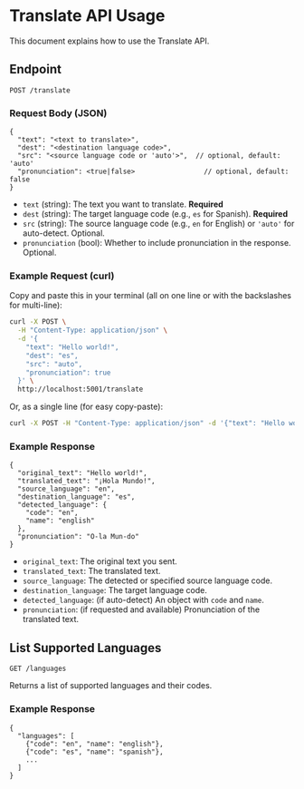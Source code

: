 # Translate API Usage

This document explains how to use the Translate API.

## Endpoint

`POST /translate`

### Request Body (JSON)
```
{
  "text": "<text to translate>",
  "dest": "<destination language code>",
  "src": "<source language code or 'auto'>",  // optional, default: 'auto'
  "pronunciation": <true|false>                 // optional, default: false
}
```

- `text` (string): The text you want to translate. **Required**
- `dest` (string): The target language code (e.g., `es` for Spanish). **Required**
- `src` (string): The source language code (e.g., `en` for English) or `'auto'` for auto-detect. Optional.
- `pronunciation` (bool): Whether to include pronunciation in the response. Optional.


### Example Request (curl)

Copy and paste this in your terminal (all on one line or with the backslashes for multi-line):

```sh
curl -X POST \
  -H "Content-Type: application/json" \
  -d '{
    "text": "Hello world!",
    "dest": "es",
    "src": "auto",
    "pronunciation": true
  }' \
  http://localhost:5001/translate
```

Or, as a single line (for easy copy-paste):

```sh
curl -X POST -H "Content-Type: application/json" -d '{"text": "Hello world!", "dest": "es", "src": "auto", "pronunciation": true}' http://localhost:5001/translate
```

### Example Response
```
{
  "original_text": "Hello world!",
  "translated_text": "¡Hola Mundo!",
  "source_language": "en",
  "destination_language": "es",
  "detected_language": {
    "code": "en",
    "name": "english"
  },
  "pronunciation": "O-la Mun-do"
}
```

- `original_text`: The original text you sent.
- `translated_text`: The translated text.
- `source_language`: The detected or specified source language code.
- `destination_language`: The target language code.
- `detected_language`: (if auto-detect) An object with `code` and `name`.
- `pronunciation`: (if requested and available) Pronunciation of the translated text.

## List Supported Languages

`GET /languages`

Returns a list of supported languages and their codes.

### Example Response
```
{
  "languages": [
    {"code": "en", "name": "english"},
    {"code": "es", "name": "spanish"},
    ...
  ]
}
```
